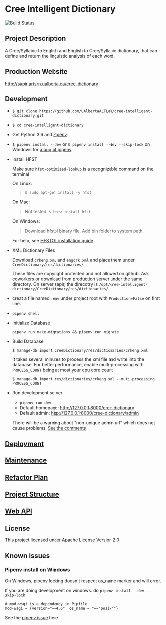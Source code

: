 # Cree Intelligent Dictionary

[![Build Status](https://travis-ci.org/UAlbertaALTLab/cree-intelligent-dictionary.svg?branch=master)](https://travis-ci.org/UAlbertaALTLab/cree-intelligent-dictionary)

## Project Description
A Cree/Syllabic to English and English to Cree/Syllabic dictionary, 
that can define and return the linguistic analysis of each word.


## Production Website
http://sapir.artsrn.ualberta.ca/cree-dictionary

## Development

- `$ git clone https://github.com/UAlbertaALTLab/cree-intelligent-dictionary.git`
- `$ cd cree-intelligent-dictionary`
- Get Python 3.6 and [Pipenv](https://github.com/pypa/pipenv#installation).
- `$ pipenv install --dev` or `$ pipenv install --dev --skip-lock` on Windows for [a bug of pipenv](https://github.com/UAlbertaALTLab/cree-intelligent-dictionary/blob/feat/DictionaryImporter/README.md#known-issues).
- Install HFST

    Make sure `hfst-optimized-lookup` is a recognizable command on the terminal

    On Linux:

    > `$ sudo apt-get install -y hfst`

    On Mac:

    > Not tested. `$ brew install hfst`

    On Windows:

    > Download hfstol binary file. Add bin folder to system path.

    For help, see [HFSTOL installation guide](https://github.com/hfst/hfst#installation-packages-for-debian-and-ubuntu)

- XML Dictionary Files

   Download `crkeng.xml` and `engcrk.xml` and place them under `CreeDictionary/res/dictionaries/`

   These files are copyright protected and not allowed on github. Ask coworkers or download from production server under the same directory. On server sapir, the direcotry is `/opt/cree-intelligent-dictionary/CreeDictionary/res/dictionaries/`

- creat a file named `.env` under project root with `Production=False` on first line.

- `pipenv shell`

- Initialize Database

    `pipenv run make-migrations && pipenv run migrate`

- Build Database

    `$ manage-db import CreeDictionary/res/dictionaries/crkeng.xml` 
    
    It takes several minutes to process the xml file and write into the database. For better performance, enable multi-processing with `PROCESS_COUNT` being at most your cpu core count

    `$ manage-db import res/dictionaries/crkeng.xml --muti-processing PROCESS_COUNT` 
        
- Run development server
    - `pipenv run dev`
    - Default homepage: http://127.0.0.1:8000/cree-dictionary 
    - Default admin: http://127.0.0.1:8000/cree-dictionary/admin
    
    There will be a warning about "non-unique admin url" which does not cause problems. [See the comments](./CreeDictionary/urls.py)

## [Deployment](https://github.com/cmput401-winter2019/cree-intelligent-dictionary/wiki/Deployment)

## [Maintenance](https://github.com/cmput401-winter2019/cree-intelligent-dictionary/wiki/Maintenance)

## [Refactor Plan](https://github.com/cmput401-winter2019/cree-intelligent-dictionary/wiki/Refactor-Plan)

## [Project Structure](https://github.com/cmput401-winter2019/cree-intelligent-dictionary/wiki/Project-Structure)

## [Web API](https://github.com/cmput401-winter2019/cree-intelligent-dictionary/wiki/Web-API)

## License
This project licensed under Apache License Version 2.0

## Known issues

### Pipenv install on Windows
On Windows, pipenv locking doesn't respect os_name marker and will error.

If you are doing development on windows. do `pipenv install --dev --skip-lock`

```pipfile
# mod-wsgi is a dependency in Pipfile
mod-wsgi = {version="~=4.6", os_name = "=='posix'"}
```
See the [pipenv issue](https://github.com/pypa/pipenv/issues/3929#issue-488682330) here